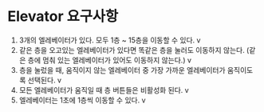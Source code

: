 # Elevator 요구사항

1. 3개의 엘레베이터가 있다. 모두 1층 ~ 15층을 이동할 수 있다. v
2. 같은 층을 오고있는 엘레베이터가 있다면 똑같은 층을 눌러도 이동하지 않는다. (같은 층에 멈춰 있는 엘레베이터가 있어도 이동하지 않는다.) v
3. 층을 눌렀을 때, 움직이지 않는 엘레베이터 중 가장 가까운 엘레베이터가 움직이도록 선택된다. v
4. 모든 엘레베이터가 움직일 때 층 버튼들은 비활성화 된다. v
5. 엘레베이터는 1초에 1층씩 이동할 수 있다. v
